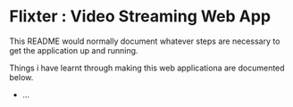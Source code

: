 # Flixter : Video Streaming Web App

This README would normally document whatever steps are necessary to get the
application up and running.

Things i have learnt through making this web applicationa are documented below.

* ...
